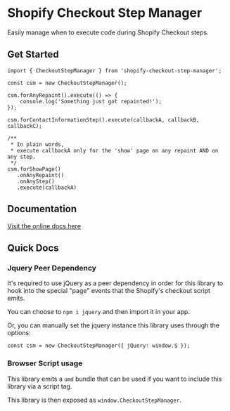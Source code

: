 # Shopify Checkout Step Manager

Easily manage when to execute code during Shopify Checkout steps.

## Get Started

```
import { CheckoutStepManager } from 'shopify-checkout-step-manager';

const csm = new CheckoutStepManager();

csm.forAnyRepaint().execute(() => {
    console.log('Something just got repainted!');
});

csm.forContactInformationStep().execute(callbackA, callbackB, callbackC);

/**
 * In plain words,
 * execute callbackA only for the 'show' page on any repaint AND on any step.
 */
csm.forShowPage()
   .onAnyRepaint()
   .onAnyStep()
   .execute(callbackA)
```

## Documentation

[Visit the online docs here](https://weffe.github.io/shopify-checkout-step-manager)

## Quick Docs

### Jquery Peer Dependency

It's required to use jQuery as a peer dependency in order for this library to hook into the special "page" events that the Shopify's checkout script emits.

You can choose to `npm i jquery` and then import it in your app.

Or, you can manually set the jquery instance this library uses through the options:

`const csm = new CheckoutStepManager({ jQuery: window.$ });`

### Browser Script usage

This library emits a `umd` bundle that can be used if you want to include this library via a script tag.

This library is then exposed as `window.CheckoutStepManager`.
